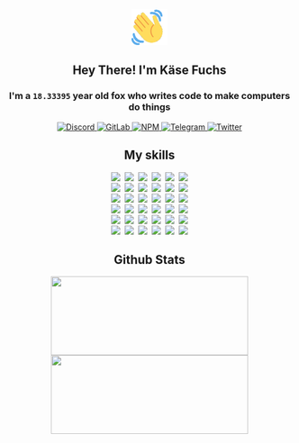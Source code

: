 <div><p align=center><img src=./resources/images/wave.gif width=64px height=64px></p><h2 align=center>Hey There! I'm Käse Fuchs</h2><h3 align=center>I'm a <code>18.33395</code> year old fox who writes code to make computers do things</h3><p align=center><a href=https://discord.com/users/507526681125322772><img alt=Discord src="https://img.shields.io/badge/Discord-5865F2?logo=discord&logoColor=white&style=flat-square#d296c98e549271bcd0c8336fe9081ed8"> </a><a href=https://gitlab.com/kasefuchs><img alt=GitLab src="https://img.shields.io/badge/GitLab-330F63?logo=gitlab&logoColor=white&style=flat-square#d296c98e549271bcd0c8336fe9081ed8"> </a><a href=https://npmjs.com/~kasefuchs><img alt=NPM src="https://img.shields.io/badge/NPM-CB3837?logo=npm&logoColor=white&style=flat-square#d296c98e549271bcd0c8336fe9081ed8"> </a><a href=https://t.me/kasefuchs><img alt=Telegram src="https://img.shields.io/badge/Telegram-2CA5E0?logo=telegram&logoColor=white&style=flat-square#d296c98e549271bcd0c8336fe9081ed8"> </a><a href=https://twitter.com/kasefuchs><img alt=Twitter src="https://img.shields.io/badge/Twitter-1DA1F2?logo=twitter&logoColor=white&style=flat-square#d296c98e549271bcd0c8336fe9081ed8"></a></p><h2 align=center>My skills</h2><p align=center><a href=https://aws.amazon.com/ ><picture><source srcset="https://skillicons.dev/icons?i=aws&theme=dark#d296c98e549271bcd0c8336fe9081ed8" media="(prefers-color-scheme: dark)"><source srcset="https://skillicons.dev/icons?i=aws&theme=light#d296c98e549271bcd0c8336fe9081ed8" media="(prefers-color-scheme: light), (prefers-color-scheme: no-preference)"><img src="https://skillicons.dev/icons?i=aws&theme=light#d296c98e549271bcd0c8336fe9081ed8"></picture></a>&nbsp;&nbsp;<a href=https://en.wikipedia.org/wiki/Bash_(Unix_shell)><picture><source srcset="https://skillicons.dev/icons?i=bash&theme=dark#d296c98e549271bcd0c8336fe9081ed8" media="(prefers-color-scheme: dark)"><source srcset="https://skillicons.dev/icons?i=bash&theme=light#d296c98e549271bcd0c8336fe9081ed8" media="(prefers-color-scheme: light), (prefers-color-scheme: no-preference)"><img src="https://skillicons.dev/icons?i=bash&theme=light#d296c98e549271bcd0c8336fe9081ed8"></picture></a>&nbsp;&nbsp;<a href=https://discord.com/developers/docs><picture><source srcset="https://skillicons.dev/icons?i=bots&theme=dark#d296c98e549271bcd0c8336fe9081ed8" media="(prefers-color-scheme: dark)"><source srcset="https://skillicons.dev/icons?i=bots&theme=light#d296c98e549271bcd0c8336fe9081ed8" media="(prefers-color-scheme: light), (prefers-color-scheme: no-preference)"><img src="https://skillicons.dev/icons?i=bots&theme=light#d296c98e549271bcd0c8336fe9081ed8"></picture></a>&nbsp;&nbsp;<a href=https://www.cloudflare.com/ ><picture><source srcset="https://skillicons.dev/icons?i=cloudflare&theme=dark#d296c98e549271bcd0c8336fe9081ed8" media="(prefers-color-scheme: dark)"><source srcset="https://skillicons.dev/icons?i=cloudflare&theme=light#d296c98e549271bcd0c8336fe9081ed8" media="(prefers-color-scheme: light), (prefers-color-scheme: no-preference)"><img src="https://skillicons.dev/icons?i=cloudflare&theme=light#d296c98e549271bcd0c8336fe9081ed8"></picture></a>&nbsp;&nbsp;<a href=https://en.wikipedia.org/wiki/CSS><picture><source srcset="https://skillicons.dev/icons?i=css&theme=dark#d296c98e549271bcd0c8336fe9081ed8" media="(prefers-color-scheme: dark)"><source srcset="https://skillicons.dev/icons?i=css&theme=light#d296c98e549271bcd0c8336fe9081ed8" media="(prefers-color-scheme: light), (prefers-color-scheme: no-preference)"><img src="https://skillicons.dev/icons?i=css&theme=light#d296c98e549271bcd0c8336fe9081ed8"></picture></a>&nbsp;&nbsp;<a href=https://www.docker.com/ ><picture><source srcset="https://skillicons.dev/icons?i=docker&theme=dark#d296c98e549271bcd0c8336fe9081ed8" media="(prefers-color-scheme: dark)"><source srcset="https://skillicons.dev/icons?i=docker&theme=light#d296c98e549271bcd0c8336fe9081ed8" media="(prefers-color-scheme: light), (prefers-color-scheme: no-preference)"><img src="https://skillicons.dev/icons?i=docker&theme=light#d296c98e549271bcd0c8336fe9081ed8"></picture></a><br><a href=https://www.electronjs.org/ ><picture><source srcset="https://skillicons.dev/icons?i=electron&theme=dark#d296c98e549271bcd0c8336fe9081ed8" media="(prefers-color-scheme: dark)"><source srcset="https://skillicons.dev/icons?i=electron&theme=light#d296c98e549271bcd0c8336fe9081ed8" media="(prefers-color-scheme: light), (prefers-color-scheme: no-preference)"><img src="https://skillicons.dev/icons?i=electron&theme=light#d296c98e549271bcd0c8336fe9081ed8"></picture></a>&nbsp;&nbsp;<a href=https://expressjs.com/ ><picture><source srcset="https://skillicons.dev/icons?i=express&theme=dark#d296c98e549271bcd0c8336fe9081ed8" media="(prefers-color-scheme: dark)"><source srcset="https://skillicons.dev/icons?i=express&theme=light#d296c98e549271bcd0c8336fe9081ed8" media="(prefers-color-scheme: light), (prefers-color-scheme: no-preference)"><img src="https://skillicons.dev/icons?i=express&theme=light#d296c98e549271bcd0c8336fe9081ed8"></picture></a>&nbsp;&nbsp;<a href=https://www.figma.com/ ><picture><source srcset="https://skillicons.dev/icons?i=figma&theme=dark#d296c98e549271bcd0c8336fe9081ed8" media="(prefers-color-scheme: dark)"><source srcset="https://skillicons.dev/icons?i=figma&theme=light#d296c98e549271bcd0c8336fe9081ed8" media="(prefers-color-scheme: light), (prefers-color-scheme: no-preference)"><img src="https://skillicons.dev/icons?i=figma&theme=light#d296c98e549271bcd0c8336fe9081ed8"></picture></a>&nbsp;&nbsp;<a href=https://firebase.google.com/ ><picture><source srcset="https://skillicons.dev/icons?i=firebase&theme=dark#d296c98e549271bcd0c8336fe9081ed8" media="(prefers-color-scheme: dark)"><source srcset="https://skillicons.dev/icons?i=firebase&theme=light#d296c98e549271bcd0c8336fe9081ed8" media="(prefers-color-scheme: light), (prefers-color-scheme: no-preference)"><img src="https://skillicons.dev/icons?i=firebase&theme=light#d296c98e549271bcd0c8336fe9081ed8"></picture></a>&nbsp;&nbsp;<a href=https://flask.palletsprojects.com/ ><picture><source srcset="https://skillicons.dev/icons?i=flask&theme=dark#d296c98e549271bcd0c8336fe9081ed8" media="(prefers-color-scheme: dark)"><source srcset="https://skillicons.dev/icons?i=flask&theme=light#d296c98e549271bcd0c8336fe9081ed8" media="(prefers-color-scheme: light), (prefers-color-scheme: no-preference)"><img src="https://skillicons.dev/icons?i=flask&theme=light#d296c98e549271bcd0c8336fe9081ed8"></picture></a>&nbsp;&nbsp;<a href=https://cloud.google.com/ ><picture><source srcset="https://skillicons.dev/icons?i=gcp&theme=dark#d296c98e549271bcd0c8336fe9081ed8" media="(prefers-color-scheme: dark)"><source srcset="https://skillicons.dev/icons?i=gcp&theme=light#d296c98e549271bcd0c8336fe9081ed8" media="(prefers-color-scheme: light), (prefers-color-scheme: no-preference)"><img src="https://skillicons.dev/icons?i=gcp&theme=light#d296c98e549271bcd0c8336fe9081ed8"></picture></a><br><a href=https://git-scm.com/ ><picture><source srcset="https://skillicons.dev/icons?i=git&theme=dark#d296c98e549271bcd0c8336fe9081ed8" media="(prefers-color-scheme: dark)"><source srcset="https://skillicons.dev/icons?i=git&theme=light#d296c98e549271bcd0c8336fe9081ed8" media="(prefers-color-scheme: light), (prefers-color-scheme: no-preference)"><img src="https://skillicons.dev/icons?i=git&theme=light#d296c98e549271bcd0c8336fe9081ed8"></picture></a>&nbsp;&nbsp;<a href=https://github.com/ ><picture><source srcset="https://skillicons.dev/icons?i=github&theme=dark#d296c98e549271bcd0c8336fe9081ed8" media="(prefers-color-scheme: dark)"><source srcset="https://skillicons.dev/icons?i=github&theme=light#d296c98e549271bcd0c8336fe9081ed8" media="(prefers-color-scheme: light), (prefers-color-scheme: no-preference)"><img src="https://skillicons.dev/icons?i=github&theme=light#d296c98e549271bcd0c8336fe9081ed8"></picture></a>&nbsp;&nbsp;<a href=https://gitlab.com/ ><picture><source srcset="https://skillicons.dev/icons?i=gitlab&theme=dark#d296c98e549271bcd0c8336fe9081ed8" media="(prefers-color-scheme: dark)"><source srcset="https://skillicons.dev/icons?i=gitlab&theme=light#d296c98e549271bcd0c8336fe9081ed8" media="(prefers-color-scheme: light), (prefers-color-scheme: no-preference)"><img src="https://skillicons.dev/icons?i=gitlab&theme=light#d296c98e549271bcd0c8336fe9081ed8"></picture></a>&nbsp;&nbsp;<a href=https://www.heroku.com/ ><picture><source srcset="https://skillicons.dev/icons?i=heroku&theme=dark#d296c98e549271bcd0c8336fe9081ed8" media="(prefers-color-scheme: dark)"><source srcset="https://skillicons.dev/icons?i=heroku&theme=light#d296c98e549271bcd0c8336fe9081ed8" media="(prefers-color-scheme: light), (prefers-color-scheme: no-preference)"><img src="https://skillicons.dev/icons?i=heroku&theme=light#d296c98e549271bcd0c8336fe9081ed8"></picture></a>&nbsp;&nbsp;<a href=https://en.wikipedia.org/wiki/HTML><picture><source srcset="https://skillicons.dev/icons?i=html&theme=dark#d296c98e549271bcd0c8336fe9081ed8" media="(prefers-color-scheme: dark)"><source srcset="https://skillicons.dev/icons?i=html&theme=light#d296c98e549271bcd0c8336fe9081ed8" media="(prefers-color-scheme: light), (prefers-color-scheme: no-preference)"><img src="https://skillicons.dev/icons?i=html&theme=light#d296c98e549271bcd0c8336fe9081ed8"></picture></a>&nbsp;&nbsp;<a href=https://en.wikipedia.org/wiki/JavaScript><picture><source srcset="https://skillicons.dev/icons?i=js&theme=dark#d296c98e549271bcd0c8336fe9081ed8" media="(prefers-color-scheme: dark)"><source srcset="https://skillicons.dev/icons?i=js&theme=light#d296c98e549271bcd0c8336fe9081ed8" media="(prefers-color-scheme: light), (prefers-color-scheme: no-preference)"><img src="https://skillicons.dev/icons?i=js&theme=light#d296c98e549271bcd0c8336fe9081ed8"></picture></a><br><a href=https://en.wikipedia.org/wiki/Linux><picture><source srcset="https://skillicons.dev/icons?i=linux&theme=dark#d296c98e549271bcd0c8336fe9081ed8" media="(prefers-color-scheme: dark)"><source srcset="https://skillicons.dev/icons?i=linux&theme=light#d296c98e549271bcd0c8336fe9081ed8" media="(prefers-color-scheme: light), (prefers-color-scheme: no-preference)"><img src="https://skillicons.dev/icons?i=linux&theme=light#d296c98e549271bcd0c8336fe9081ed8"></picture></a>&nbsp;&nbsp;<a href=https://mui.com/ ><picture><source srcset="https://skillicons.dev/icons?i=materialui&theme=dark#d296c98e549271bcd0c8336fe9081ed8" media="(prefers-color-scheme: dark)"><source srcset="https://skillicons.dev/icons?i=materialui&theme=light#d296c98e549271bcd0c8336fe9081ed8" media="(prefers-color-scheme: light), (prefers-color-scheme: no-preference)"><img src="https://skillicons.dev/icons?i=materialui&theme=light#d296c98e549271bcd0c8336fe9081ed8"></picture></a>&nbsp;&nbsp;<a href=https://en.wikipedia.org/wiki/Markdown><picture><source srcset="https://skillicons.dev/icons?i=md&theme=dark#d296c98e549271bcd0c8336fe9081ed8" media="(prefers-color-scheme: dark)"><source srcset="https://skillicons.dev/icons?i=md&theme=light#d296c98e549271bcd0c8336fe9081ed8" media="(prefers-color-scheme: light), (prefers-color-scheme: no-preference)"><img src="https://skillicons.dev/icons?i=md&theme=light#d296c98e549271bcd0c8336fe9081ed8"></picture></a>&nbsp;&nbsp;<a href=https://www.mongodb.com/ ><picture><source srcset="https://skillicons.dev/icons?i=mongodb&theme=dark#d296c98e549271bcd0c8336fe9081ed8" media="(prefers-color-scheme: dark)"><source srcset="https://skillicons.dev/icons?i=mongodb&theme=light#d296c98e549271bcd0c8336fe9081ed8" media="(prefers-color-scheme: light), (prefers-color-scheme: no-preference)"><img src="https://skillicons.dev/icons?i=mongodb&theme=light#d296c98e549271bcd0c8336fe9081ed8"></picture></a>&nbsp;&nbsp;<a href=https://www.mysql.com/ ><picture><source srcset="https://skillicons.dev/icons?i=mysql&theme=dark#d296c98e549271bcd0c8336fe9081ed8" media="(prefers-color-scheme: dark)"><source srcset="https://skillicons.dev/icons?i=mysql&theme=light#d296c98e549271bcd0c8336fe9081ed8" media="(prefers-color-scheme: light), (prefers-color-scheme: no-preference)"><img src="https://skillicons.dev/icons?i=mysql&theme=light#d296c98e549271bcd0c8336fe9081ed8"></picture></a>&nbsp;&nbsp;<a href=https://nextjs.org/ ><picture><source srcset="https://skillicons.dev/icons?i=nextjs&theme=dark#d296c98e549271bcd0c8336fe9081ed8" media="(prefers-color-scheme: dark)"><source srcset="https://skillicons.dev/icons?i=nextjs&theme=light#d296c98e549271bcd0c8336fe9081ed8" media="(prefers-color-scheme: light), (prefers-color-scheme: no-preference)"><img src="https://skillicons.dev/icons?i=nextjs&theme=light#d296c98e549271bcd0c8336fe9081ed8"></picture></a><br><a href=https://nodejs.org/en/ ><picture><source srcset="https://skillicons.dev/icons?i=nodejs&theme=dark#d296c98e549271bcd0c8336fe9081ed8" media="(prefers-color-scheme: dark)"><source srcset="https://skillicons.dev/icons?i=nodejs&theme=light#d296c98e549271bcd0c8336fe9081ed8" media="(prefers-color-scheme: light), (prefers-color-scheme: no-preference)"><img src="https://skillicons.dev/icons?i=nodejs&theme=light#d296c98e549271bcd0c8336fe9081ed8"></picture></a>&nbsp;&nbsp;<a href=https://www.postgresql.org/ ><picture><source srcset="https://skillicons.dev/icons?i=postgres&theme=dark#d296c98e549271bcd0c8336fe9081ed8" media="(prefers-color-scheme: dark)"><source srcset="https://skillicons.dev/icons?i=postgres&theme=light#d296c98e549271bcd0c8336fe9081ed8" media="(prefers-color-scheme: light), (prefers-color-scheme: no-preference)"><img src="https://skillicons.dev/icons?i=postgres&theme=light#d296c98e549271bcd0c8336fe9081ed8"></picture></a>&nbsp;&nbsp;<a href=https://learn.microsoft.com/en-us/powershell/ ><picture><source srcset="https://skillicons.dev/icons?i=powershell&theme=dark#d296c98e549271bcd0c8336fe9081ed8" media="(prefers-color-scheme: dark)"><source srcset="https://skillicons.dev/icons?i=powershell&theme=light#d296c98e549271bcd0c8336fe9081ed8" media="(prefers-color-scheme: light), (prefers-color-scheme: no-preference)"><img src="https://skillicons.dev/icons?i=powershell&theme=light#d296c98e549271bcd0c8336fe9081ed8"></picture></a>&nbsp;&nbsp;<a href=https://www.python.org/ ><picture><source srcset="https://skillicons.dev/icons?i=py&theme=dark#d296c98e549271bcd0c8336fe9081ed8" media="(prefers-color-scheme: dark)"><source srcset="https://skillicons.dev/icons?i=py&theme=light#d296c98e549271bcd0c8336fe9081ed8" media="(prefers-color-scheme: light), (prefers-color-scheme: no-preference)"><img src="https://skillicons.dev/icons?i=py&theme=light#d296c98e549271bcd0c8336fe9081ed8"></picture></a>&nbsp;&nbsp;<a href=https://www.raspberrypi.org/ ><picture><source srcset="https://skillicons.dev/icons?i=raspberrypi&theme=dark#d296c98e549271bcd0c8336fe9081ed8" media="(prefers-color-scheme: dark)"><source srcset="https://skillicons.dev/icons?i=raspberrypi&theme=light#d296c98e549271bcd0c8336fe9081ed8" media="(prefers-color-scheme: light), (prefers-color-scheme: no-preference)"><img src="https://skillicons.dev/icons?i=raspberrypi&theme=light#d296c98e549271bcd0c8336fe9081ed8"></picture></a>&nbsp;&nbsp;<a href=https://reactjs.org/ ><picture><source srcset="https://skillicons.dev/icons?i=react&theme=dark#d296c98e549271bcd0c8336fe9081ed8" media="(prefers-color-scheme: dark)"><source srcset="https://skillicons.dev/icons?i=react&theme=light#d296c98e549271bcd0c8336fe9081ed8" media="(prefers-color-scheme: light), (prefers-color-scheme: no-preference)"><img src="https://skillicons.dev/icons?i=react&theme=light#d296c98e549271bcd0c8336fe9081ed8"></picture></a><br><a href=https://redux.js.org/ ><picture><source srcset="https://skillicons.dev/icons?i=redux&theme=dark#d296c98e549271bcd0c8336fe9081ed8" media="(prefers-color-scheme: dark)"><source srcset="https://skillicons.dev/icons?i=redux&theme=light#d296c98e549271bcd0c8336fe9081ed8" media="(prefers-color-scheme: light), (prefers-color-scheme: no-preference)"><img src="https://skillicons.dev/icons?i=redux&theme=light#d296c98e549271bcd0c8336fe9081ed8"></picture></a>&nbsp;&nbsp;<a href=https://en.wikipedia.org/wiki/Regular_expression><picture><source srcset="https://skillicons.dev/icons?i=regex&theme=dark#d296c98e549271bcd0c8336fe9081ed8" media="(prefers-color-scheme: dark)"><source srcset="https://skillicons.dev/icons?i=regex&theme=light#d296c98e549271bcd0c8336fe9081ed8" media="(prefers-color-scheme: light), (prefers-color-scheme: no-preference)"><img src="https://skillicons.dev/icons?i=regex&theme=light#d296c98e549271bcd0c8336fe9081ed8"></picture></a>&nbsp;&nbsp;<a href=https://en.wikipedia.org/wiki/Sass_(stylesheet_language)><picture><source srcset="https://skillicons.dev/icons?i=sass&theme=dark#d296c98e549271bcd0c8336fe9081ed8" media="(prefers-color-scheme: dark)"><source srcset="https://skillicons.dev/icons?i=sass&theme=light#d296c98e549271bcd0c8336fe9081ed8" media="(prefers-color-scheme: light), (prefers-color-scheme: no-preference)"><img src="https://skillicons.dev/icons?i=sass&theme=light#d296c98e549271bcd0c8336fe9081ed8"></picture></a>&nbsp;&nbsp;<a href=https://www.typescriptlang.org/ ><picture><source srcset="https://skillicons.dev/icons?i=ts&theme=dark#d296c98e549271bcd0c8336fe9081ed8" media="(prefers-color-scheme: dark)"><source srcset="https://skillicons.dev/icons?i=ts&theme=light#d296c98e549271bcd0c8336fe9081ed8" media="(prefers-color-scheme: light), (prefers-color-scheme: no-preference)"><img src="https://skillicons.dev/icons?i=ts&theme=light#d296c98e549271bcd0c8336fe9081ed8"></picture></a>&nbsp;&nbsp;<a href=https://unity.com/ ><picture><source srcset="https://skillicons.dev/icons?i=unity&theme=dark#d296c98e549271bcd0c8336fe9081ed8" media="(prefers-color-scheme: dark)"><source srcset="https://skillicons.dev/icons?i=unity&theme=light#d296c98e549271bcd0c8336fe9081ed8" media="(prefers-color-scheme: light), (prefers-color-scheme: no-preference)"><img src="https://skillicons.dev/icons?i=unity&theme=light#d296c98e549271bcd0c8336fe9081ed8"></picture></a>&nbsp;&nbsp;<a href=https://workers.cloudflare.com/ ><picture><source srcset="https://skillicons.dev/icons?i=workers&theme=dark#d296c98e549271bcd0c8336fe9081ed8" media="(prefers-color-scheme: dark)"><source srcset="https://skillicons.dev/icons?i=workers&theme=light#d296c98e549271bcd0c8336fe9081ed8" media="(prefers-color-scheme: light), (prefers-color-scheme: no-preference)"><img src="https://skillicons.dev/icons?i=workers&theme=light#d296c98e549271bcd0c8336fe9081ed8"></picture></a><br></p><h2 align=center>Github Stats</h2><p align=center><picture><source srcset="https://github-readme-stats-kasefuchs.vercel.app/api/?count_private=true&hide_border=true&hide_rank=true&line_height=20&hide_title=true&username=Kasefuchs&theme=dark#d296c98e549271bcd0c8336fe9081ed8" media="(prefers-color-scheme: dark)"><source srcset="https://github-readme-stats-kasefuchs.vercel.app/api/?count_private=true&hide_border=true&hide_rank=true&line_height=20&hide_title=true&username=Kasefuchs&theme=light#d296c98e549271bcd0c8336fe9081ed8" media="(prefers-color-scheme: light), (prefers-color-scheme: no-preference)"><img align=middle width=350 height=140 src="https://github-readme-stats-kasefuchs.vercel.app/api/?count_private=true&hide_border=true&hide_rank=true&line_height=20&hide_title=true&username=Kasefuchs&theme=light#d296c98e549271bcd0c8336fe9081ed8"></picture><picture><source srcset="https://github-readme-stats-kasefuchs.vercel.app/api/top-langs/?count_private=true&hide_border=true&layout=compact&username=Kasefuchs&theme=dark#d296c98e549271bcd0c8336fe9081ed8" media="(prefers-color-scheme: dark)"><source srcset="https://github-readme-stats-kasefuchs.vercel.app/api/top-langs/?count_private=true&hide_border=true&layout=compact&username=Kasefuchs&theme=light#d296c98e549271bcd0c8336fe9081ed8" media="(prefers-color-scheme: light), (prefers-color-scheme: no-preference)"><img align=middle width=350 height=140 src="https://github-readme-stats-kasefuchs.vercel.app/api/top-langs/?count_private=true&hide_border=true&layout=compact&username=Kasefuchs&theme=light#d296c98e549271bcd0c8336fe9081ed8"></picture></p><img src="https://hit.yhype.me/github/profile?user_id=64592097#d296c98e549271bcd0c8336fe9081ed8" alt=""></div>